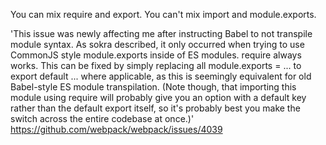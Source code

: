 You can mix require and export. You can't mix import and module.exports.

'This issue was newly affecting me after instructing Babel to not transpile module syntax. As sokra described, it only occurred when trying to use CommonJS style module.exports inside of ES modules. require always works. This can be fixed by simply replacing all module.exports = ... to export default ... where applicable, as this is seemingly equivalent for old Babel-style ES module transpilation. (Note though, that importing this module using require will probably give you an option with a default key rather than the default export itself, so it's probably best you make the switch across the entire codebase at once.)'
https://github.com/webpack/webpack/issues/4039
